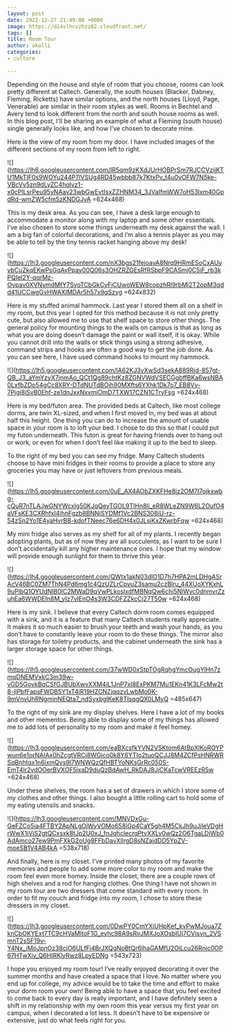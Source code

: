 ```yaml
---
layout: post
date: 2022-12-27 21:49:08 +0000
image: https://d24slhcvzhzz82.cloudfront.net/
tags: []
title: Room Tour
author: akolli
categories:
- culture

---
```

Depending on the house and style of room that you choose, rooms can look pretty different at Caltech. Generally, the south houses (Blacker, Dabney, Fleming, Ricketts) have similar options, and the north houses (Lloyd, Page, Venerable) are similar in their room styles as well. Rooms in Bechtel and Avery tend to look different from the north and south house rooms as well. In this blog post, I’ll be sharing an example of what a Fleming (south house) single generally looks like, and how I’ve chosen to decorate mine.

Here is the view of my room from my door. I have included images of the different sections of my room from left to right.

![](https://lh6.googleusercontent.com/IR5qm9zKXdJUrHOBPrSm7RJCCVziiKTU1MkTIF0s9WOYu244P7lVSUg4RD45wbbb87k7KtxPv_t4u0vOFW7N5ke-VBcVv5zn9dLyZC4hqlvz1-x0cPlLsrPeu95yNAav23wbGwEvtIsxZZHNM34_3JVaIfmWW7oH53lxm40GpdRd-wmZW5cfm5zKNDGJvA =624x468)

This is my desk area. As you can see, I have a desk large enough to accommodate a monitor along with my laptop and some other essentials. I’ve also chosen to store some things underneath my desk against the wall. I am a big fan of colorful decorations, and I’m also a tennis player as you may be able to tell by the tiny tennis racket hanging above my desk!

![](https://lh3.googleusercontent.com/nX3bgs21fejoayA8Nrq9HRmESoCxAUyybCuZkqEKwPsGqAyPpay00Q06s3OHZRZGEsRfRSbpF9CASmj0C5iF_rb3kPQIel2Y-qqrMz-Ovpav0XVNymdMfY7SyoTCbGkCyFjCUwoWEW8copzhRl9rbMj2T2opM3qdd41UCCwgGvHWAXIMDAr5h57x9qSzvg =624x832)

Here is my stuffed animal hammock. Last year I stored them all on a shelf in my room, but this year I opted for this method because it is not only pretty cute, but also allowed me to use that shelf space to store other things. The general policy for mounting things to the walls on campus is that as long as what you are doing doesn’t damage the paint or wall itself, it is okay. While you cannot drill into the walls or stick things using a strong adhesive, command strips and hooks are often a good way to get the job done. As you can see here, I have used command hooks to mount my hammock.

![](https://lh5.googleusercontent.com/lA62KJ3vXwSd3sekA889Rid-857gt-QB_J3_aYmYzyX7jnmAo_QCt1Qg89chtKz8ZGNVWdVSECGgbffBKa6wsNBA0LxfbZDo54gCc8XRY-DTdNUTdBOih90MXfts6YXhk1Dk7o7_EB8Vy-7Pjgi8iSvB0Ehf-ze1dnJxxNxvmiOmD7TXW17CZN1CTryFsg =624x468)

Here is my bed/futon area. The provided beds at Caltech, like most college dorms, are twin XL-sized, and when I first moved in, my bed was at about half this height. One thing you can do to increase the amount of usable space in your room is to loft your bed. I chose to do this so that I could put my futon underneath. This futon is great for having friends over to hang out or work, or even for when I don’t feel like making it up to the bed to sleep.

To the right of my bed you can see my fridge. Many Caltech students choose to have mini fridges in their rooms to provide a place to store any groceries you may have or just leftovers from previous meals.

![](https://lh5.googleusercontent.com/0uE_AX4AObZXKFHe8iz2OM7I7ojkxwbg-cQuR7nTLAJwGNYWcxlg50KJqQeyTGOL9TIHn8li_eR8WLeZN9W6L2OufO4aVFsKE3CXRhfxI4ihnFgzb8BNNjSYDMf1Vc2BNS308iU-rz-54zSn2Yo1E4yaHvrBB-kdofTNeec76e6DH4x0JLsiKxZKwrbFqw =624x468)

My mini fridge also serves as my shelf for all of my plants. I recently began adopting plants, but as of now they are all succulents, as I want to be sure I don’t accidentally kill any higher maintenance ones. I hope that my window will provide enough sunlight for them to thrive this year.

![](https://lh4.googleusercontent.com/QWtx1akN03dlO1D7h7HPA2mLDHgASrAcV46BC0ZM7ThN4Pd6mg1c4QzUZLrCpvuZ3samu2czBlru_44XUoXYKxhL9uPibQ1OYUdNIB0lC2MWaD9qVwPLkoslxdfMBNqQw6chi5NlWvc0dnmvrZzuhEa6WWDEIn8M_yIz7vlEnO4s3W3CDFZZkcCj27T50w =624x468)

Here is my sink. I believe that every Caltech dorm room comes equipped with a sink, and it is a feature that many Caltech students really appreciate. It makes it so much easier to brush your teeth and wash your hands, as you don’t have to constantly leave your room to do these things. The mirror also has storage for toiletry products, and the cabinet underneath the sink has a larger storage space for other things.

![](https://lh5.googleusercontent.com/37wWD0xStpTOgRqhgYmcOugYlHn7zmqDNEMVxkC3m39w-vGD5GovkBqCSfGJBUbXwvXXM4iL1JnP7xI8ExPKM7Mu1EKn41K3LFcMw2t8-jlPbfFapsFWDB5Y1xT4iR19HZCNZjqqzvLwbMo0K-9mVnvUhRNgminNEQta7_ndSyxbgIKeK8TIsqgQX0LMyQ =485x647)

To the right of my sink are my display shelves. Here I have a lot of my books and other mementos. Being able to display some of my things has allowed me to add lots of personality to my room and make it feel homey.

![](https://lh3.googleusercontent.com/eaBXcsfkYVN2VSKtom6AtBpXlKoROYPwun6e1orNAIAx0hZcgtVRCi8WGico0k8Y6YTIo2tuoQCJJ8M4ZCfPsHNRWRSqBnhtqx1n6ixmQvs9l7WNWQzQfHBTYoNKsGrRc050S-EmT4lr2vdOOerBVXOF5ixaD9duQzBdAwH_RkDAJ8JjCKaTcwVREEzR5w =624x468)

Under these shelves, the room has a set of drawers in which I store some of my clothes and other things. I also bought a little rolling cart to hold some of my eating utensils and snacks.

![](https://lh3.googleusercontent.com/MNVDxGu-GeFZCo5ia4FTBY2ApNLgOjWyVOMo658iGp4CaY5gh4M5CkJh9uJjIeVDgHrWwX1jViS2gtQCxsxk8tJp2U0xJ_fnJqhclecrqPtyXXLv0wQz2O6TgaLDjWb0AdAmco27ew9PmFXkG2oUg8FFbDavXllrgD8sNZajdDD5YpZV-moeSB1V4AB4kA =538x718)

And finally, here is my closet. I’ve printed many photos of my favorite memories and people to add some more color to my room and make the room feel even more homey. Inside the closet, there are a couple rows of high shelves and a rod for hanging clothes. One thing I have not shown in my room tour are two dressers that come standard with every room. In order to fit my couch and fridge into my room, I chose to store these dressers in my closet.

![](https://lh3.googleusercontent.com/0DwPY0CmYXiUHpKef_kvPwMJoua7ZknCbOKYExt7TC9cHVaMltoF1G_eyhc98A9sRirJMXJoXOsbIUj7CVisvn_2VSmnT2sSF19v-Y4Nx_jMoJpnOz38cjO6ULfFi4BrJXQgNoBtQr6lhaGAMfU2OjLcu26Rnic0OP67HTwXiy_Q6HIRKlyRwz8LpyEDNg =543x723)

I hope you enjoyed my room tour! I’ve really enjoyed decorating it over the summer months and have created a space that I love. No matter where you end up for college, my advice would be to take the time and effort to make your dorm room your own! Being able to have a space that you feel excited to come back to every day is really important, and I have definitely seen a shift in my relationship with my own room this year versus my first year on campus, when I decorated a lot less. It doesn’t have to be expensive or extensive, just do what feels right for you.